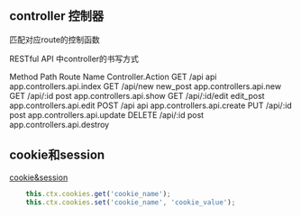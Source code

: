 ## controller 控制器

匹配对应route的控制函数

RESTful API 中controller的书写方式

Method      Path	        Route Name	Controller.Action
GET	        /api	        api	        app.controllers.api.index
GET	        /api/new	    new_post	app.controllers.api.new
GET	        /api/:id	    post	    app.controllers.api.show
GET	        /api/:id/edit	edit_post	app.controllers.api.edit
POST	    /api	        api	        app.controllers.api.create
PUT	        /api/:id	    post	    app.controllers.api.update
DELETE	    /api/:id	    post	    app.controllers.api.destroy


## cookie和session

[cookie&session](https://eggjs.org/zh-cn/core/cookie-and-session.html)

``` javascript
    this.ctx.cookies.get('cookie_name');
    this.ctx.cookies.set('cookie_name', 'cookie_value');  
```
